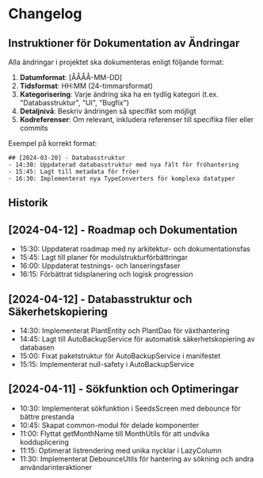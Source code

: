 # Changelog

## Instruktioner för Dokumentation av Ändringar

Alla ändringar i projektet ska dokumenteras enligt följande format:

1. **Datumformat**: [ÅÅÅÅ-MM-DD]
2. **Tidsformat**: HH:MM (24-timmarsformat)
3. **Kategorisering**: Varje ändring ska ha en tydlig kategori (t.ex. "Databasstruktur", "UI", "Bugfix")
4. **Detaljnivå**: Beskriv ändringen så specifikt som möjligt
5. **Kodreferenser**: Om relevant, inkludera referenser till specifika filer eller commits

Exempel på korrekt format:
```
## [2024-03-20] - Databasstruktur
- 14:30: Uppdaterad databasstruktur med nya fält för fröhantering
- 15:45: Lagt till metadata för fröer
- 16:30: Implementerat nya TypeConverters för komplexa datatyper
```

## Historik

## [2024-04-12] - Roadmap och Dokumentation
- 15:30: Uppdaterat roadmap med ny arkitektur- och dokumentationsfas
- 15:45: Lagt till planer för modulstrukturförbättringar
- 16:00: Uppdaterat testnings- och lanseringsfaser
- 16:15: Förbättrat tidsplanering och logisk progression

## [2024-04-12] - Databasstruktur och Säkerhetskopiering
- 14:30: Implementerat PlantEntity och PlantDao för växthantering
- 14:45: Lagt till AutoBackupService för automatisk säkerhetskopiering av databasen
- 15:00: Fixat paketstruktur för AutoBackupService i manifestet
- 15:15: Implementerat null-safety i AutoBackupService

## [2024-04-11] - Sökfunktion och Optimeringar
- 10:30: Implementerat sökfunktion i SeedsScreen med debounce för bättre prestanda
- 10:45: Skapat common-modul för delade komponenter
- 11:00: Flyttat getMonthName till MonthUtils för att undvika kodduplicering
- 11:15: Optimerat listrendering med unika nycklar i LazyColumn
- 11:30: Implementerat DebounceUtils för hantering av sökning och andra användarinteraktioner